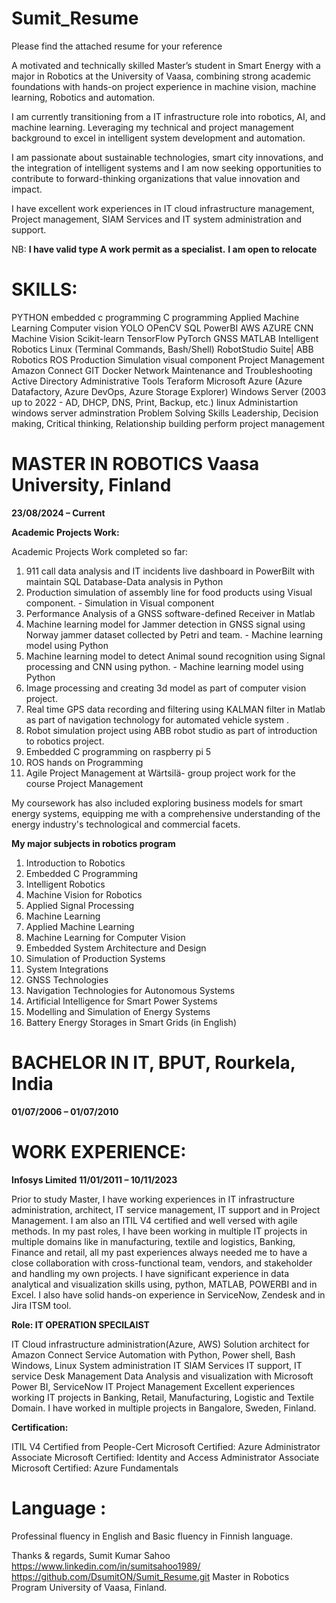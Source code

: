 # Sumit_Resume
Please find the attached resume for your reference
 
A motivated and technically skilled Master’s student in Smart Energy with a major in Robotics at the University of Vaasa, combining strong academic foundations with hands-on project experience in machine vision, machine learning, Robotics and automation.

I am currently transitioning from a IT infrastructure role into robotics, AI, and machine learning. Leveraging my technical and project management background to excel in intelligent system development and automation.

I am passionate about sustainable technologies, smart city innovations, and the integration of intelligent systems and I am now seeking opportunities to contribute to forward-thinking organizations that value innovation and impact.

I have excellent work experiences in IT cloud infrastructure management, Project management, SIAM Services and IT system administration and support.

NB: 
**I have valid type A work permit as a specialist.**
**I am open to relocate**

# SKILLS:
PYTHON embedded c programming C programming Applied Machine Learning Computer vision YOLO OPenCV SQL PowerBI AWS AZURE CNN Machine Vision Scikit-learn TensorFlow PyTorch GNSS MATLAB Intelligent Robotics Linux (Terminal Commands, Bash/Shell) RobotStudio Suite| ABB Robotics ROS Production Simulation visual component Project Management Amazon Connect GIT Docker Network Maintenance and
Troubleshooting Active Directory Administrative Tools Teraform Microsoft Azure (Azure Datafactory, Azure DevOps, Azure Storage Explorer) Windows Server (2003 up to 2022 - AD, DHCP, DNS, Print, Backup, etc.) linux Administartion windows server adminstration Problem Solving Skills Leadership, Decision making, Critical thinking, Relationship building perform project management

# MASTER IN ROBOTICS Vaasa University, Finland
**23/08/2024 – Current**

**Academic Projects Work:**

Academic Projects Work completed so far:
1. 911 call data analysis and IT incidents live dashboard in PowerBilt with maintain SQL Database-Data analysis in Python
2. Production simulation of assembly line for food products using Visual component. - Simulation in Visual component
3. Performance Analysis of a GNSS software-defined Receiver in Matlab
4. Machine learning model for Jammer detection in GNSS signal using Norway jammer dataset collected by Petri and team. - Machine learning model using Python
5. Machine learning model to detect Animal sound recognition using Signal processing and CNN using python. - Machine learning model using Python
6. Image processing and creating 3d model as part of computer vision project.
7. Real time GPS data recording and filtering using KALMAN filter in Matlab as part of navigation technology for automated vehicle system .
8. Robot simulation project using ABB robot studio as part of introduction to robotics project.
9. Embedded C programming on raspberry pi 5
10. ROS hands on Programming
11. Agile Project Management at Wärtsilä- group project work for the course Project Management

My coursework has also included exploring business models for smart energy systems, equipping me with a comprehensive understanding of the energy industry's technological and commercial facets.

**My major subjects in robotics program**
1. Introduction to Robotics      
2. Embedded C Programming  
3. Intelligent Robotics
4. Machine Vision for Robotics
5. Applied Signal Processing     
6. Machine Learning
7. Applied Machine Learning
8. Machine Learning for Computer Vision
9. Embedded System Architecture and Design   
10. Simulation of Production Systems    
11. System Integrations
12. GNSS Technologies
13. Navigation Technologies for Autonomous Systems  
14. Artificial Intelligence for Smart Power Systems 
15. Modelling and Simulation of Energy Systems 
16. Battery Energy Storages in Smart Grids (in English)

# BACHELOR IN IT, BPUT, Rourkela, India 
**01/07/2006 – 01/07/2010**

# WORK EXPERIENCE: 
**Infosys Limited**
**11/01/2011 – 10/11/2023**

Prior to study Master, I have working experiences in IT infrastructure administration, architect, IT service management, IT support and in Project Management. I am also an ITIL V4 certified and well versed with agile methods.
In my past roles, I have been working in multiple IT projects in multiple domains like in manufacturing, textile and logistics, Banking, Finance and retail, all my past experiences always needed me to have a close collaboration with cross-functional team, vendors, and stakeholder and handling my own projects. I have significant experience in data analytical and visualization skills using, python, MATLAB, POWERBI and in Excel. I also have solid hands-on experience in ServiceNow, Zendesk and in Jira ITSM tool.

**Role: IT OPERATION SPECILAIST**



IT Cloud infrastructure administration(Azure, AWS)
Solution architect for Amazon Connect Service
Automation with Python, Power shell, Bash
Windows, Linux System administration
IT SIAM Services
IT support, IT service Desk Management
Data Analysis and visualization with Microsoft Power BI, ServiceNow
IT Project Management
Excellent experiences working IT projects in Banking, Retail, Manufacturing, Logistic and Textile Domain.
I have worked in multiple projects in Bangalore, Sweden, Finland.

**Certification:**

ITIL V4 Certified from People-Cert
Microsoft Certified: Azure Administrator Associate
Microsoft Certified: Identity and Access Administrator Associate
Microsoft Certified: Azure Fundamentals
 
# Language :
Professinal fluency in English and Basic fluency in Finnish language.

Thanks & regards,
Sumit Kumar Sahoo
https://www.linkedin.com/in/sumitsahoo1989/
https://github.com/DsumitON/Sumit_Resume.git
Master in Robotics Program
University of Vaasa, Finland.


